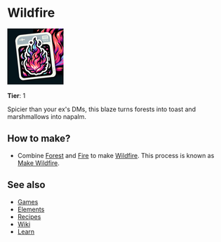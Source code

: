 # Wildfire

![](../images/item.wildfire.png)

**Tier**: 1

Spicier than your ex's DMs, this blaze turns forests into toast and marshmallows into napalm.

## How to make?

* Combine [Forest](/wiki/elements/forest) and [Fire](/wiki/elements/fire) to make [Wildfire](/wiki/elements/wildfire). This process is known as [Make Wildfire](/wiki/recipes/make-wildfire).

## See also

* [Games](/wiki/games)
* [Elements](/wiki/elements)
* [Recipes](/wiki/recipes)
* [Wiki](/wiki/index)
* [Learn](/learn/index)